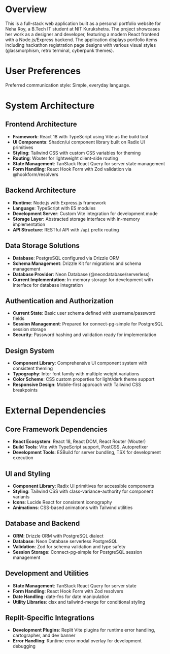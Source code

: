 # Overview

This is a full-stack web application built as a personal portfolio website for Neha Roy, a B.Tech IT student at NIT Kurukshetra. The project showcases her work as a designer and developer, featuring a modern React frontend with a Node.js/Express backend. The application displays portfolio items including hackathon registration page designs with various visual styles (glassmorphism, retro terminal, cyberpunk themes).

# User Preferences

Preferred communication style: Simple, everyday language.

# System Architecture

## Frontend Architecture
- **Framework**: React 18 with TypeScript using Vite as the build tool
- **UI Components**: Shadcn/ui component library built on Radix UI primitives
- **Styling**: Tailwind CSS with custom CSS variables for theming
- **Routing**: Wouter for lightweight client-side routing
- **State Management**: TanStack React Query for server state management
- **Form Handling**: React Hook Form with Zod validation via @hookform/resolvers

## Backend Architecture
- **Runtime**: Node.js with Express.js framework
- **Language**: TypeScript with ES modules
- **Development Server**: Custom Vite integration for development mode
- **Storage Layer**: Abstracted storage interface with in-memory implementation
- **API Structure**: RESTful API with `/api` prefix routing

## Data Storage Solutions
- **Database**: PostgreSQL configured via Drizzle ORM
- **Schema Management**: Drizzle Kit for migrations and schema management
- **Database Provider**: Neon Database (@neondatabase/serverless)
- **Current Implementation**: In-memory storage for development with interface for database integration

## Authentication and Authorization
- **Current State**: Basic user schema defined with username/password fields
- **Session Management**: Prepared for connect-pg-simple for PostgreSQL session storage
- **Security**: Password hashing and validation ready for implementation

## Design System
- **Component Library**: Comprehensive UI component system with consistent theming
- **Typography**: Inter font family with multiple weight variations
- **Color Scheme**: CSS custom properties for light/dark theme support
- **Responsive Design**: Mobile-first approach with Tailwind CSS breakpoints

# External Dependencies

## Core Framework Dependencies
- **React Ecosystem**: React 18, React DOM, React Router (Wouter)
- **Build Tools**: Vite with TypeScript support, PostCSS, Autoprefixer
- **Development Tools**: ESBuild for server bundling, TSX for development execution

## UI and Styling
- **Component Library**: Radix UI primitives for accessible components
- **Styling**: Tailwind CSS with class-variance-authority for component variants
- **Icons**: Lucide React for consistent iconography
- **Animations**: CSS-based animations with Tailwind utilities

## Database and Backend
- **ORM**: Drizzle ORM with PostgreSQL dialect
- **Database**: Neon Database serverless PostgreSQL
- **Validation**: Zod for schema validation and type safety
- **Session Storage**: Connect-pg-simple for PostgreSQL session management

## Development and Utilities
- **State Management**: TanStack React Query for server state
- **Form Handling**: React Hook Form with Zod resolvers
- **Date Handling**: date-fns for date manipulation
- **Utility Libraries**: clsx and tailwind-merge for conditional styling

## Replit-Specific Integrations
- **Development Plugins**: Replit Vite plugins for runtime error handling, cartographer, and dev banner
- **Error Handling**: Runtime error modal overlay for development debugging